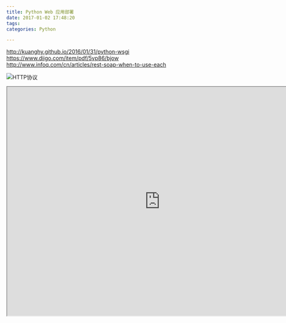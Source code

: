 ```yaml
---
title: Python Web 应用部署
date: 2017-01-02 17:48:20
tags:
categories: Python

---
```



http://kuanghy.github.io/2016/01/31/python-wsgi
https://www.diigo.com/item/pdf/5vp86/bjow
http://www.infoq.com/cn/articles/rest-soap-when-to-use-each

![HTTP协议](http://www.runoob.com/wp-content/uploads/2013/11/cgiarch.gif)










 <iframe src= "http://fullstackpython.atjiang.com/full-stack-python-map.pdf"  width="800" height="600">


